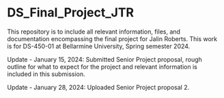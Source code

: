 # DS_Final_Project_JTR
This repository is to include all relevant information, files, and documentation encompassing the final project for Jalin Roberts. This work is for DS-450-01 at Bellarmine University, Spring semester 2024.

Update - January 15, 2024: Submitted Senior Project proposal, rough outline for what to expect for the project and relevant information is included in this submission.

Update - January 28, 2024: Uploaded Senior Project proposal 2.

